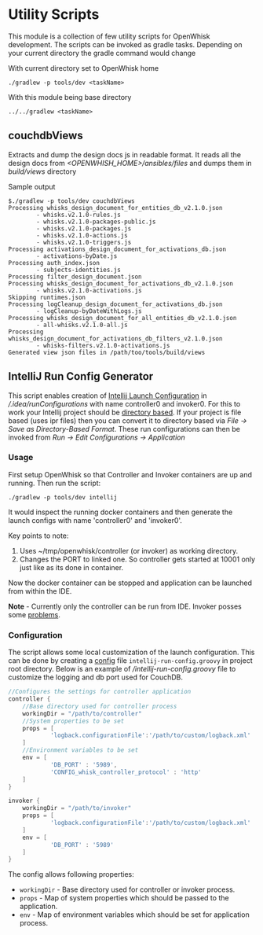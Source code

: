 <!--
#
# Licensed to the Apache Software Foundation (ASF) under one or more contributor
# license agreements.  See the NOTICE file distributed with this work for additional
# information regarding copyright ownership.  The ASF licenses this file to you
# under the Apache License, Version 2.0 (the # "License"); you may not use this
# file except in compliance with the License.  You may obtain a copy of the License
# at:
#
# http://www.apache.org/licenses/LICENSE-2.0
#
# Unless required by applicable law or agreed to in writing, software distributed
# under the License is distributed on an "AS IS" BASIS, WITHOUT WARRANTIES OR
# CONDITIONS OF ANY KIND, either express or implied.  See the License for the
# specific language governing permissions and limitations under the License.
#
-->

# Utility Scripts

This module is a collection of few utility scripts for OpenWhisk development. The scripts
can be invoked as gradle tasks. Depending on your current directory the gradle command would
change

With current directory set to OpenWhisk home

    ./gradlew -p tools/dev <taskName>

With this module being base directory

    ../../gradlew <taskName>

## couchdbViews

Extracts and dump the design docs js in readable format. It reads all the design docs from
_<OPENWHISH_HOME>/ansibles/files_ and dumps them in _build/views_ directory

Sample output

    $./gradlew -p tools/dev couchdbViews
    Processing whisks_design_document_for_entities_db_v2.1.0.json
            - whisks.v2.1.0-rules.js
            - whisks.v2.1.0-packages-public.js
            - whisks.v2.1.0-packages.js
            - whisks.v2.1.0-actions.js
            - whisks.v2.1.0-triggers.js
    Processing activations_design_document_for_activations_db.json
            - activations-byDate.js
    Processing auth_index.json
            - subjects-identities.js
    Processing filter_design_document.json
    Processing whisks_design_document_for_activations_db_v2.1.0.json
            - whisks.v2.1.0-activations.js
    Skipping runtimes.json
    Processing logCleanup_design_document_for_activations_db.json
            - logCleanup-byDateWithLogs.js
    Processing whisks_design_document_for_all_entities_db_v2.1.0.json
            - all-whisks.v2.1.0-all.js
    Processing whisks_design_document_for_activations_db_filters_v2.1.0.json
            - whisks-filters.v2.1.0-activations.js
    Generated view json files in /path/too/tools/build/views

## IntelliJ Run Config Generator

This script enables creation of [Intellij Launch Configuration][1] in _<openwhisk home>/.idea/runConfigurations_
with name controller0 and invoker0. For this to work your Intellij project should be [directory based][3]. If your
project is file based (uses ipr files) then you can convert it to directory based via _File -> Save as Directory-Based Format_. These run configurations can then be invoked from _Run -> Edit Configurations -> Application_

### Usage

First setup OpenWhisk so that Controller and Invoker containers are up and running. Then run the script:

    ./gradlew -p tools/dev intellij

It would inspect the running docker containers and then generate the launch configs with name 'controller0'
and 'invoker0'.

Key points to note:

1. Uses ~/tmp/openwhisk/controller (or invoker) as working directory.
2. Changes the PORT to linked one. So controller gets started at 10001 only just like as its done in container.

Now the docker container can be stopped and application can be launched from within the IDE.

**Note** - Currently only the controller can be run from IDE. Invoker posses some [problems][2].

### Configuration

The script allows some local customization of the launch configuration. This can be done by creating a [config][4] file
`intellij-run-config.groovy` in project root directory. Below is an example of _<openwhisk home>/intellij-run-config.groovy_
file to customize the logging and db port used for CouchDB.

```groovy
//Configures the settings for controller application
controller {
    //Base directory used for controller process
    workingDir = "/path/to/controller"
    //System properties to be set
    props = [
            'logback.configurationFile':'/path/to/custom/logback.xml'
    ]
    //Environment variables to be set
    env = [
            'DB_PORT' : '5989',
            'CONFIG_whisk_controller_protocol' : 'http'
    ]
}

invoker {
    workingDir = "/path/to/invoker"
    props = [
            'logback.configurationFile':'/path/to/custom/logback.xml'
    ]
    env = [
            'DB_PORT' : '5989'
    ]
}

```

The config allows following properties:

* `workingDir` - Base directory used for controller or invoker process.
* `props` - Map of system properties which should be passed to the application.
* `env` - Map of environment variables which should be set for application process.

[1]: https://www.jetbrains.com/help/idea/run-debug-configurations-dialog.html#run_config_common_options
[2]: https://github.com/apache/incubator-openwhisk/issues/3195
[3]: https://www.jetbrains.com/help/idea/configuring-projects.html#project-formats
[4]: http://docs.groovy-lang.org/2.4.2/html/gapi/groovy/util/ConfigSlurper.html
